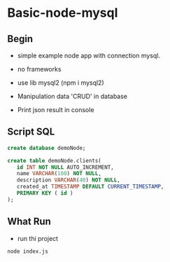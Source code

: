 # Basic-node-mysql

## Begin

- simple example node app with connection mysql.
- no frameworks

- use lib mysql2 (npm i mysql2) 

- Manipulation data 'CRUD' in database

- Print json result in console

## Script SQL
```sql
create database demoNode;

create table demoNode.clients(
   id INT NOT NULL AUTO_INCREMENT,
   name VARCHAR(100) NOT NULL,
   description VARCHAR(40) NOT NULL,
   created_at TIMESTAMP DEFAULT CURRENT_TIMESTAMP,
   PRIMARY KEY ( id )
);
```

## What Run
- run thi project

```bash
node index.js
```